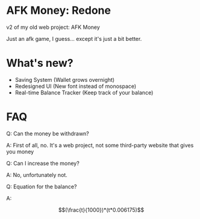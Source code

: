 # AFK Money: Redone
v2 of my old web project: AFK Money

Just an afk game, I guess... except it's just a bit better.

# What's new?
- Saving System (Wallet grows overnight)
- Redesigned UI (New font instead of monospace)
- Real-time Balance Tracker (Keep track of your balance)

# FAQ
Q: Can the money be withdrawn?

A: First of all, no. It's a web project, not some third-party website that gives you money


Q: Can I increase the money?

A: No, unfortunately not.


Q: Equation for the balance?

A:

$$(\frac{t}{1000})*(t*0.006175)$$

